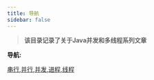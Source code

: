 ```yaml
---
title: 导航
sidebar: false
---
```


> **该目录记录了关于Java并发和多线程系列文章**

**导航:**

[串行,并行,并发,进程,线程](/java/concurrent/1-19.7.8.md)